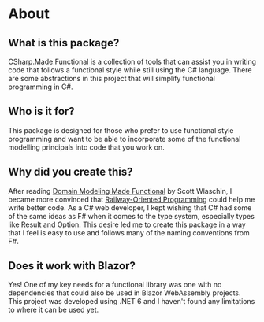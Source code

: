 # About

## What is this package?

CSharp.Made.Functional is a collection of tools that can assist you in writing code that follows a 
functional style while still using the C# language. There are some abstractions in this project 
that will simplify functional programming in C#.

## Who is it for?

This package is designed for those who prefer to use functional style programming and want to 
be able to incorporate some of the functional modelling principals into code that you work on.

## Why did you create this?

After reading [Domain Modeling Made Functional](https://fsharpforfunandprofit.com/books/#domain-modeling-made-functional) 
by Scott Wlaschin, I became more convinced that [Railway-Oriented Programming](https://fsharpforfunandprofit.com/rop/) 
could help me write better code. As a C# web developer, I kept wishing that C# had some of the same ideas as F# 
when it comes to the type system, especially types like Result and Option. This desire led me to create this 
package in a way that I feel is easy to use and follows many of the naming conventions from F#.

## Does it work with Blazor?

Yes! One of my key needs for a functional library was one with no dependencies that could also be used in 
Blazor WebAssembly projects. This project was developed using .NET 6 and I haven't found any limitations 
to where it can be used yet.
